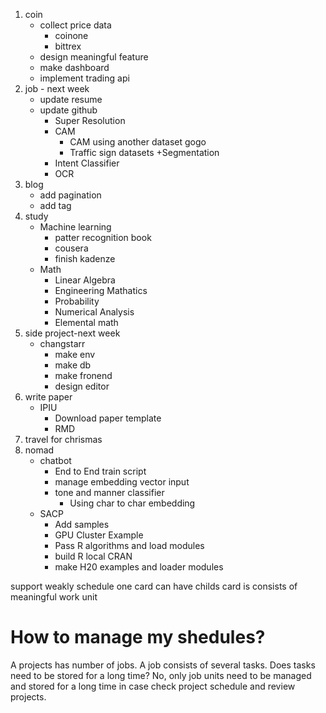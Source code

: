 1. coin
    + collect price data    
        + coinone
        + bittrex
    + design meaningful feature
    + make dashboard
    + implement trading api
2. job - next week
    + update resume
    + update github
        + Super Resolution
        + CAM  
            + CAM using another dataset gogo
            + Traffic sign datasets
        +Segmentation
        + Intent Classifier 
        + OCR
3. blog
    + add pagination
    + add tag
4. study
    + Machine learning
        + patter recognition book
        + cousera
        + finish kadenze
    + Math 
        + Linear Algebra
        + Engineering Mathatics
        + Probability
        + Numerical Analysis
        + Elemental math
5. side project-next week
    + changstarr
        + make env
        + make db
        + make fronend 
        + design editor
6. write paper
    + IPIU
        + Download paper template
        + RMD
7. travel for chrismas
8. nomad
    + chatbot
        + End to End train script
        + manage embedding vector input
        + tone and manner classifier
            + Using char to char embedding
    + SACP
        + Add samples
        + GPU Cluster Example
        + Pass R algorithms and load modules
        + build R local CRAN
        + make H20 examples and loader modules 
     

support weakly schedule
one card can have childs 
card is consists of meaningful work unit


# How to manage my shedules?
A projects has number of jobs. A job consists of several tasks. Does tasks need to be stored for a long time? No, only job units need to be managed and stored for a long time in case check project schedule and review projects.

